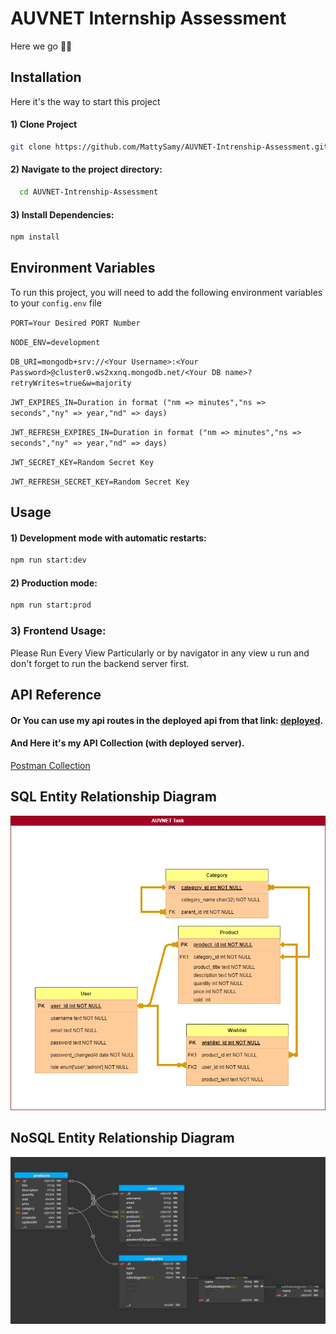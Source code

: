 # AUVNET Internship Assessment

Here we go 💪🏻

## Installation

Here it's the way to start this project

#### 1) Clone Project

```bash
git clone https://github.com/MattySamy/AUVNET-Intrenship-Assessment.git
```

#### 2) Navigate to the project directory:

```bash
  cd AUVNET-Intrenship-Assessment
```

#### 3) Install Dependencies:

```bash
npm install
```

## Environment Variables

To run this project, you will need to add the following environment variables to your `config.env` file

`PORT=Your Desired PORT Number`

`NODE_ENV=development`

`DB_URI=mongodb+srv://<Your Username>:<Your Password>@cluster0.ws2xxnq.mongodb.net/<Your DB name>?retryWrites=true&w=majority`

`JWT_EXPIRES_IN=Duration in format ("nm => minutes","ns => seconds","ny" => year,"nd" => days)`

`JWT_REFRESH_EXPIRES_IN=Duration in format ("nm => minutes","ns => seconds","ny" => year,"nd" => days)`

`JWT_SECRET_KEY=Random Secret Key`

`JWT_REFRESH_SECRET_KEY=Random Secret Key`

## Usage

#### 1) Development mode with automatic restarts:

```bash
npm run start:dev
```

#### 2) Production mode:

```bash
npm run start:prod
```

### 3) Frontend Usage:

Please Run Every View Particularly or by navigator in any view u run and don't forget to run the backend server first.

## API Reference

#### Or You can use my api routes in the deployed api from that link: [deployed](https://auvnet-intrenship-assessment.vercel.app/).

#### And Here it's my API Collection (with deployed server).

[Postman Collection](https://interstellar-flare-148518.postman.co/workspace/Public~f915e17b-a9c3-4eea-b3cf-3c8afaa19115/collection/23532006-6a4b2bbe-6ed9-44be-aa6b-1ac38135cb40?active-environment=23532006-aa22feec-ec64-441b-8bed-55755d56ac8f)

## SQL Entity Relationship Diagram

![SQL_ERD](SQL_ERD.png)

## NoSQL Entity Relationship Diagram

![NoSQL_ERD](NoSQL_ERD.png)
